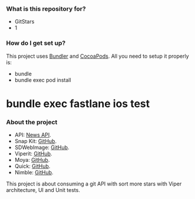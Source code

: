 ### What is this repository for? ###

* GitStars
* 1

### How do I get set up? ###

This project uses [Bundler](http://bundler.io) and [CocoaPods](https://cocoapods.org). All you need to setup it properly is:

* bundle
* bundle exec pod install
# bundle exec fastlane ios test

### About the project ###

* API: [News API](https://newsapi.org/).
* Snap Kit: [GitHub](https://github.com/SnapKit/SnapKit).
* SDWebImage: [GitHub](https://github.com/SDWebImage/SDWebImage).
* Viperit: [GitHub](https://github.com/ferranabello/Viperit).
* Moya: [GitHub](https://github.com/Moya/Moya).
* Quick: [GitHub](https://github.com/Quick/Quick).
* Nimble: [GitHub](https://github.com/Quick/Nimble).

This project is about consuming a git API with sort more stars with Viper architecture, UI and Unit tests.
